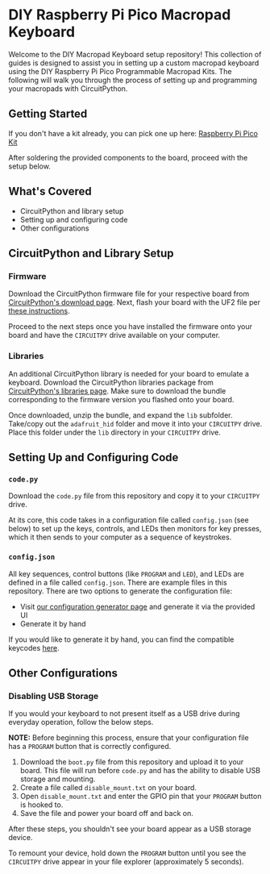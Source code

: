 # DIY Raspberry Pi Pico Macropad Keyboard
Welcome to the DIY Macropad Keyboard setup repository! This collection of guides is designed to assist you in setting up a custom macropad keyboard using the DIY Raspberry Pi Pico Programmable Macropad Kits. The following will walk you through the process of setting up and programming your macropads with CircuitPython.

## Getting Started
If you don't have a kit already, you can pick one up here: [Raspberry Pi Pico Kit](https://www.tindie.com/products/33114/)

After soldering the provided components to the board, proceed with the setup below.

## What's Covered
- CircuitPython and library setup
- Setting up and configuring code
- Other configurations

## CircuitPython and Library Setup
### Firmware
Download the CircuitPython firmware file for your respective board from [CircuitPython's download page](https://circuitpython.org/downloads). Next, flash your board with the UF2 file per [these instructions](https://learn.adafruit.com/welcome-to-circuitpython/installing-circuitpython#start-the-uf2-bootloader-2977081).

Proceed to the next steps once you have installed the firmware onto your board and have the `CIRCUITPY` drive available on your computer.

### Libraries
An additional CircuitPython library is needed for your board to emulate a keyboard. Download the CircuitPython libraries package from [CircuitPython's libraries page](https://circuitpython.org/libraries). Make sure to download the bundle corresponding to the firmware version you flashed onto your board.


Once downloaded, unzip the bundle, and expand the `lib` subfolder. Take/copy out the `adafruit_hid` folder and move it into your `CIRCUITPY` drive. Place this folder under the `lib` directory in your `CIRCUITPY` drive.

## Setting Up and Configuring Code
### `code.py`
Download the `code.py` file from this repository and copy it to your `CIRCUITPY` drive. 

At its core, this code takes in a configuration file called `config.json` (see below) to set up the keys, controls, and LEDs then monitors for key presses, which it then sends to your computer as a sequence of keystrokes.

### `config.json`
All key sequences, control buttons (like `PROGRAM` and `LED`), and LEDs are defined in a file called `config.json`. There are example files in this repository. There are two options to generate the configuration file:

* Visit [our configuration generator page]() and generate it via the provided UI
* Generate it by hand

If you would like to generate it by hand, you can find the compatible keycodes [here](https://docs.circuitpython.org/projects/hid/en/latest/_modules/adafruit_hid/keycode.html).

## Other Configurations
### Disabling USB Storage
If you would your keyboard to not present itself as a USB drive during everyday operation, follow the below steps. 

**NOTE:** Before beginning this process, ensure that your configuration file has a `PROGRAM` button that is correctly configured.

1. Download the `boot.py` file from this repository and upload it to your board. This file will run before `code.py` and has the ability to disable USB storage and mounting.
2. Create a file called `disable_mount.txt` on your board.
3. Open `disable_mount.txt` and enter the GPIO pin that your `PROGRAM` button is hooked to.
4. Save the file and power your board off and back on.

After these steps, you shouldn't see your board appear as a USB storage device. 

To remount your device, hold down the `PROGRAM` button until you see the `CIRCUITPY` drive appear in your file explorer (approximately 5 seconds).
